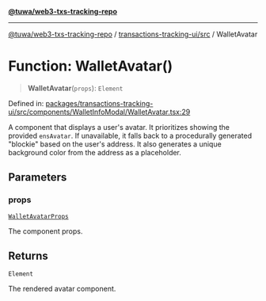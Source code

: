 [**@tuwa/web3-txs-tracking-repo**](../../../README.md)

***

[@tuwa/web3-txs-tracking-repo](../../../README.md) / [transactions-tracking-ui/src](../README.md) / WalletAvatar

# Function: WalletAvatar()

> **WalletAvatar**(`props`): `Element`

Defined in: [packages/transactions-tracking-ui/src/components/WalletInfoModal/WalletAvatar.tsx:29](https://github.com/TuwaIO/web3-transactions-tracking/blob/main/packages/transactions-tracking-ui/src/components/WalletInfoModal/WalletAvatar.tsx#L29)

A component that displays a user's avatar.
It prioritizes showing the provided `ensAvatar`. If unavailable, it falls back
to a procedurally generated "blockie" based on the user's address.
It also generates a unique background color from the address as a placeholder.

## Parameters

### props

[`WalletAvatarProps`](../type-aliases/WalletAvatarProps.md)

The component props.

## Returns

`Element`

The rendered avatar component.
